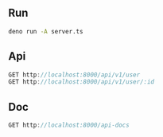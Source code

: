 ## Run

```bash
deno run -A server.ts
```

## Api

```ts
GET http://localhost:8000/api/v1/user
GET http://localhost:8000/api/v1/user/:id
```

## Doc

```ts
GET http://localhost:8000/api-docs
```
